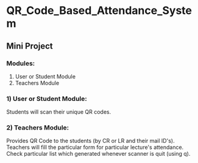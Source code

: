 # QR_Code_Based_Attendance_System
## Mini Project

### Modules:
1) User or Student Module
2) Teachers Module


### 1) User or Student Module:
Students will scan their unique QR codes.

### 2) Teachers Module:
Provides QR Code to the students (by CR or LR and their mail ID's).
Teachers will fill the particular form for particular lecture's attendance.
Check particular list which generated whenever scanner is quit (using q).
